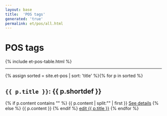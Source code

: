 ```yaml
---
layout: base
title:  'POS tags'
generated: 'true'
permalink: et/pos/all.html
---
```


# POS tags

{% include et-pos-table.html %}

----------

{% assign sorted = site.et-pos | sort: 'title' %}{% for p in sorted %}
<a id="al-et-pos/{{ p.title }}" class="al-dest"/>
<h2><code>{{ p.title }}</code>: {{ p.shortdef }}</h2>
{% if p.content contains "<!--details-->" %}    
{{ p.content | split:"<!--details-->" | first }}
<a href="{{ p.title }}" class="al-doc">See details</a>
{% else %}
{{ p.content }}
{% endif %}
<a href="{{ site.git_edit }}/{% if p.collection %}{{ p.relative_path }}{% else %}{{ p.path }}{% endif %}" target="#">edit {{ p.title }}</a>
{% endfor %}
